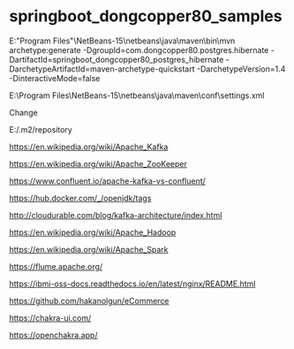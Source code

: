 # springboot_dongcopper80_samples

E:\"Program Files"\NetBeans-15\netbeans\java\maven\bin\mvn archetype:generate -DgroupId=com.dongcopper80.postgres.hibernate -DartifactId=springboot_dongcopper80_postgres_hibernate -DarchetypeArtifactId=maven-archetype-quickstart -DarchetypeVersion=1.4 -DinteractiveMode=false


E:\Program Files\NetBeans-15\netbeans\java\maven\conf\settings.xml

Change

<localRepository>E:/.m2/repository</localRepository>


https://en.wikipedia.org/wiki/Apache_Kafka

https://en.wikipedia.org/wiki/Apache_ZooKeeper

https://www.confluent.io/apache-kafka-vs-confluent/

https://hub.docker.com/_/openjdk/tags

http://cloudurable.com/blog/kafka-architecture/index.html

https://en.wikipedia.org/wiki/Apache_Hadoop

https://en.wikipedia.org/wiki/Apache_Spark

https://flume.apache.org/

https://ibmi-oss-docs.readthedocs.io/en/latest/nginx/README.html

https://github.com/hakanolgun/eCommerce

https://chakra-ui.com/

https://openchakra.app/

